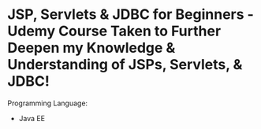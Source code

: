 # JSP, Servlets & JDBC for Beginners - Udemy Course Taken to Further Deepen my Knowledge & Understanding of JSPs, Servlets, & JDBC!

Programming Language:
- Java EE
